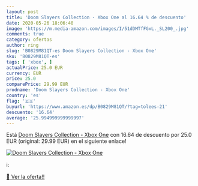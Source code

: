 ```yaml
---
layout: post
title: 'Doom Slayers Collection - Xbox One al 16.64 % de descuento'
date: 2020-05-26 18:06:40
image: 'https://m.media-amazon.com/images/I/51dDMTfFGxL._SL200_.jpg'
comments: true
category: ofertas
author: ring
slug: 'B0829M81QT-es Doom Slayers Collection - Xbox One'
sku: 'B0829M81QT-es'
tags: [ 'xbox', ]
actualPrice: 25.0 EUR
currency: EUR
price: 25.0
comparePrice: 29.99 EUR
prodname: 'Doom Slayers Collection - Xbox One'
country: 'es'
flag: '🇪🇸'
buyurl: 'https://www.amazon.es/dp/B0829M81QT/?tag=tolees-21'
descuento: '16.64'
average: '25.994999999999997'
---
```


Está [Doom Slayers Collection - Xbox One](https://www.amazon.es/dp/B0829M81QT/?tag=tolees-21) con 16.64 de descuento por 25.0 EUR (original: 29.99 EUR) en el siguiente enlace!

[![Doom Slayers Collection - Xbox One](https://m.media-amazon.com/images/I/51dDMTfFGxL._SL200_.jpg)](https://www.amazon.es/dp/B0829M81QT/?tag=tolees-21)

ℹ️:


[🛒 Ver la oferta!!](https://www.amazon.es/dp/B0829M81QT/?tag=tolees-21)
